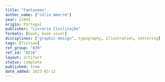 ```yaml
---
title: "Fantasmas"
author_name: ["Júlio Amorim"]
year: y1943
origin: Portugal
publisher: "Livraria Civilização"
formats: [book, book-cover]
disciplines: ["graphic-design", typography, illustration, lettering]
tags: [fiction]
ref_group: "030"
ref_id: "0216"
layout: artifact
status: complete
published: true
date_added: 2023-03-13
---
```

